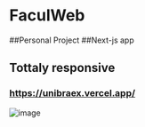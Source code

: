 # FaculWeb
##Personal Project
##Next-js app
## Tottaly responsive
### https://unibraex.vercel.app/
![image](https://github.com/Thiago-Batista-da-Silva-Oliveira/FaculWeb/blob/main/faculdadeweb.png)
